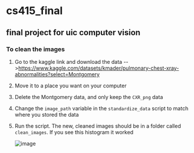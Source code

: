 # cs415_final
## final project for uic computer vision

### To clean the images

1. Go to the kaggle link and download the data -->https://www.kaggle.com/datasets/kmader/pulmonary-chest-xray-abnormalities?select=Montgomery
2. Move it to a place you want on your computer
3. Delete the Montgomery data, and only keep the `CXR_png` data
4. Change the `image_path` variable in the `standardize_data` script to match where you stored the data
5. Run the script. The new, cleaned images should be in a folder called `clean_images`. If you see this histogram it worked
   
   ![image](https://github.com/monkeygobah/cs415_final/assets/117255104/d0cbc143-aa51-48ee-a189-d24931daf6f9)
